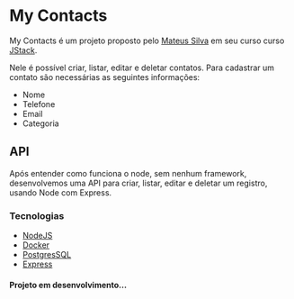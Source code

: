# My Contacts 
My Contacts é um projeto proposto pelo [Mateus Silva](https://github.com/maateusilva) em seu curso curso [JStack](https://jstack.com.br/).

Nele é possível criar, listar, editar e deletar contatos. Para cadastrar um contato são necessárias as seguintes informações:
* Nome
* Telefone
* Email 
* Categoria

## API

Após entender como funciona o node, sem nenhum framework, desenvolvemos uma API para criar, listar, editar e deletar um registro, usando Node com Express.

### Tecnologias 

* [NodeJS](https://nodejs.org/en/)
* [Docker](https://www.docker.com/)
* [PostgresSQL](https://hub.docker.com/_/postgres)
* [Express](https://expressjs.com/pt-br/)

#### Projeto em desenvolvimento...
